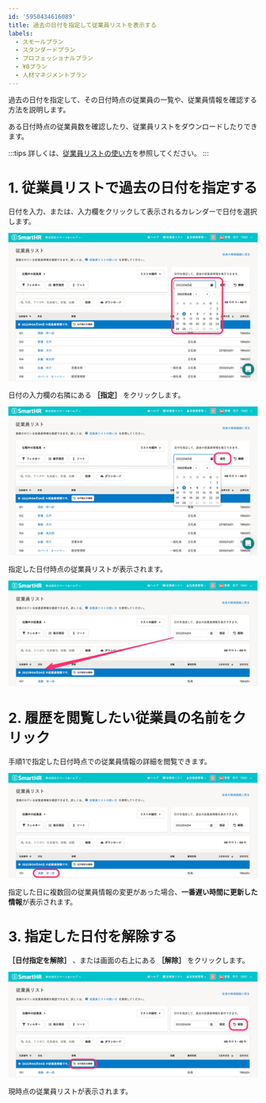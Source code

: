 ```yaml
---
id: '5950434616089'
title: 過去の日付を指定して従業員リストを表示する
labels:
  - スモールプラン
  - スタンダードプラン
  - プロフェッショナルプラン
  - ¥0プラン
  - 人材マネジメントプラン
---
```

過去の日付を指定して、その日付時点の従業員の一覧や、従業員情報を確認する方法を説明します。

ある日付時点の従業員数を確認したり、従業員リストをダウンロードしたりできます。

:::tips
詳しくは、[従業員リストの使い方](https://knowledge.smarthr.jp/hc/ja/articles/360043824473)を参照してください。
:::

# 1\. 従業員リストで過去の日付を指定する

日付を入力、または、入力欄をクリックして表示されるカレンダーで日付を選択します。

![001.png](./001.png)

日付の入力欄の右隣にある **［指定］** をクリックします。

![002.png](./002.png)

指定した日付時点の従業員リストが表示されます。

![](./003.png)

# 2\. 履歴を閲覧したい従業員の名前をクリック

手順1で指定した日付時点での従業員情報の詳細を閲覧できます。

![](./004.png)

指定した日に複数回の従業員情報の変更があった場合、**一番遅い時間に更新した情報**が表示されます。

# 3\. 指定した日付を解除する

 **［日付指定を解除］** 、または画面の右上にある **［解除］** をクリックします。

![](./005.png)

現時点の従業員リストが表示されます。
